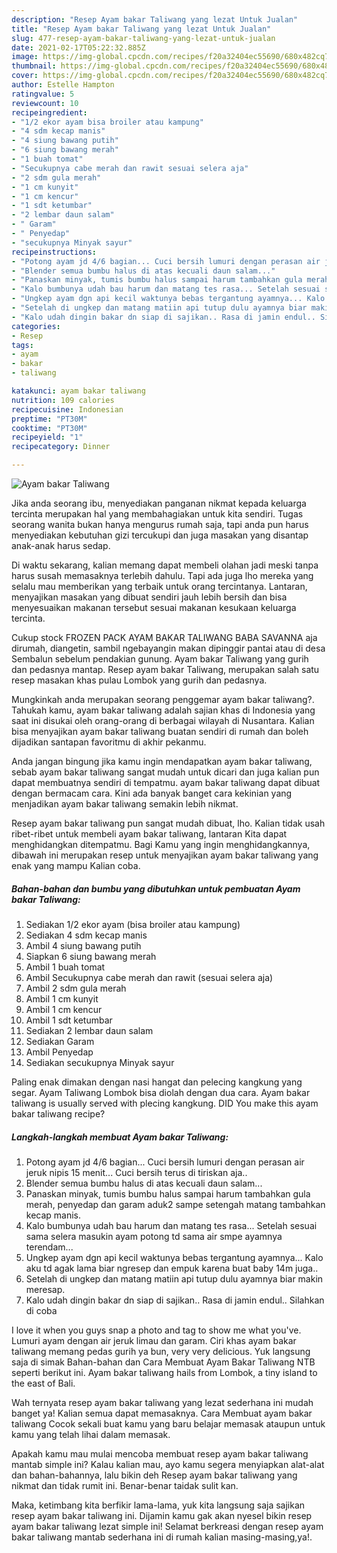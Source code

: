 ```yaml
---
description: "Resep Ayam bakar Taliwang yang lezat Untuk Jualan"
title: "Resep Ayam bakar Taliwang yang lezat Untuk Jualan"
slug: 477-resep-ayam-bakar-taliwang-yang-lezat-untuk-jualan
date: 2021-02-17T05:22:32.885Z
image: https://img-global.cpcdn.com/recipes/f20a32404ec55690/680x482cq70/ayam-bakar-taliwang-foto-resep-utama.jpg
thumbnail: https://img-global.cpcdn.com/recipes/f20a32404ec55690/680x482cq70/ayam-bakar-taliwang-foto-resep-utama.jpg
cover: https://img-global.cpcdn.com/recipes/f20a32404ec55690/680x482cq70/ayam-bakar-taliwang-foto-resep-utama.jpg
author: Estelle Hampton
ratingvalue: 5
reviewcount: 10
recipeingredient:
- "1/2 ekor ayam bisa broiler atau kampung"
- "4 sdm kecap manis"
- "4 siung bawang putih"
- "6 siung bawang merah"
- "1 buah tomat"
- "Secukupnya cabe merah dan rawit sesuai selera aja"
- "2 sdm gula merah"
- "1 cm kunyit"
- "1 cm kencur"
- "1 sdt ketumbar"
- "2 lembar daun salam"
- " Garam"
- " Penyedap"
- "secukupnya Minyak sayur"
recipeinstructions:
- "Potong ayam jd 4/6 bagian... Cuci bersih lumuri dengan perasan air jeruk nipis 15 menit... Cuci bersih terus di tiriskan aja.."
- "Blender semua bumbu halus di atas kecuali daun salam..."
- "Panaskan minyak, tumis bumbu halus sampai harum tambahkan gula merah, penyedap dan garam aduk2 sampe setengah matang tambahkan kecap manis."
- "Kalo bumbunya udah bau harum dan matang tes rasa... Setelah sesuai sama selera masukin ayam potong td sama air smpe ayamnya terendam..."
- "Ungkep ayam dgn api kecil waktunya bebas tergantung ayamnya... Kalo aku td agak lama biar ngresep dan empuk karena buat baby 14m juga.."
- "Setelah di ungkep dan matang matiin api tutup dulu ayamnya biar makin meresap."
- "Kalo udah dingin bakar dn siap di sajikan.. Rasa di jamin endul.. Silahkan di coba"
categories:
- Resep
tags:
- ayam
- bakar
- taliwang

katakunci: ayam bakar taliwang 
nutrition: 109 calories
recipecuisine: Indonesian
preptime: "PT30M"
cooktime: "PT30M"
recipeyield: "1"
recipecategory: Dinner

---
```



![Ayam bakar Taliwang](https://img-global.cpcdn.com/recipes/f20a32404ec55690/680x482cq70/ayam-bakar-taliwang-foto-resep-utama.jpg)

Jika anda seorang ibu, menyediakan panganan nikmat kepada keluarga tercinta merupakan hal yang membahagiakan untuk kita sendiri. Tugas seorang  wanita bukan hanya mengurus rumah saja, tapi anda pun harus menyediakan kebutuhan gizi tercukupi dan juga masakan yang disantap anak-anak harus sedap.

Di waktu  sekarang, kalian memang dapat membeli olahan jadi meski tanpa harus susah memasaknya terlebih dahulu. Tapi ada juga lho mereka yang selalu mau memberikan yang terbaik untuk orang tercintanya. Lantaran, menyajikan masakan yang dibuat sendiri jauh lebih bersih dan bisa menyesuaikan makanan tersebut sesuai makanan kesukaan keluarga tercinta. 

Cukup stock FROZEN PACK AYAM BAKAR TALIWANG BABA SAVANNA aja dirumah, diangetin, sambil ngebayangin makan dipinggir pantai atau di desa Sembalun sebelum pendakian gunung. Ayam bakar Taliwang yang gurih dan pedasnya mantap. Resep ayam bakar Taliwang, merupakan salah satu resep masakan khas pulau Lombok yang gurih dan pedasnya.

Mungkinkah anda merupakan seorang penggemar ayam bakar taliwang?. Tahukah kamu, ayam bakar taliwang adalah sajian khas di Indonesia yang saat ini disukai oleh orang-orang di berbagai wilayah di Nusantara. Kalian bisa menyajikan ayam bakar taliwang buatan sendiri di rumah dan boleh dijadikan santapan favoritmu di akhir pekanmu.

Anda jangan bingung jika kamu ingin mendapatkan ayam bakar taliwang, sebab ayam bakar taliwang sangat mudah untuk dicari dan juga kalian pun dapat membuatnya sendiri di tempatmu. ayam bakar taliwang dapat dibuat dengan bermacam cara. Kini ada banyak banget cara kekinian yang menjadikan ayam bakar taliwang semakin lebih nikmat.

Resep ayam bakar taliwang pun sangat mudah dibuat, lho. Kalian tidak usah ribet-ribet untuk membeli ayam bakar taliwang, lantaran Kita dapat menghidangkan ditempatmu. Bagi Kamu yang ingin menghidangkannya, dibawah ini merupakan resep untuk menyajikan ayam bakar taliwang yang enak yang mampu Kalian coba.

<!--inarticleads1-->

##### Bahan-bahan dan bumbu yang dibutuhkan untuk pembuatan Ayam bakar Taliwang:

1. Sediakan 1/2 ekor ayam (bisa broiler atau kampung)
1. Sediakan 4 sdm kecap manis
1. Ambil 4 siung bawang putih
1. Siapkan 6 siung bawang merah
1. Ambil 1 buah tomat
1. Ambil Secukupnya cabe merah dan rawit (sesuai selera aja)
1. Ambil 2 sdm gula merah
1. Ambil 1 cm kunyit
1. Ambil 1 cm kencur
1. Ambil 1 sdt ketumbar
1. Sediakan 2 lembar daun salam
1. Sediakan  Garam
1. Ambil  Penyedap
1. Sediakan secukupnya Minyak sayur


Paling enak dimakan dengan nasi hangat dan pelecing kangkung yang segar. Ayam Taliwang Lombok bisa diolah dengan dua cara. Ayam bakar taliwang is usually served with plecing kangkung. DID You make this ayam bakar taliwang recipe? 

<!--inarticleads2-->

##### Langkah-langkah membuat Ayam bakar Taliwang:

1. Potong ayam jd 4/6 bagian... Cuci bersih lumuri dengan perasan air jeruk nipis 15 menit... Cuci bersih terus di tiriskan aja..
1. Blender semua bumbu halus di atas kecuali daun salam...
1. Panaskan minyak, tumis bumbu halus sampai harum tambahkan gula merah, penyedap dan garam aduk2 sampe setengah matang tambahkan kecap manis.
1. Kalo bumbunya udah bau harum dan matang tes rasa... Setelah sesuai sama selera masukin ayam potong td sama air smpe ayamnya terendam...
1. Ungkep ayam dgn api kecil waktunya bebas tergantung ayamnya... Kalo aku td agak lama biar ngresep dan empuk karena buat baby 14m juga..
1. Setelah di ungkep dan matang matiin api tutup dulu ayamnya biar makin meresap.
1. Kalo udah dingin bakar dn siap di sajikan.. Rasa di jamin endul.. Silahkan di coba


I love it when you guys snap a photo and tag to show me what you&#39;ve. Lumuri ayam dengan air jeruk limau dan garam. Ciri khas ayam bakar taliwang memang pedas gurih ya bun, very very delicious. Yuk langsung saja di simak Bahan-bahan dan Cara Membuat Ayam Bakar Taliwang NTB seperti berikut ini. Ayam bakar taliwang hails from Lombok, a tiny island to the east of Bali. 

Wah ternyata resep ayam bakar taliwang yang lezat sederhana ini mudah banget ya! Kalian semua dapat memasaknya. Cara Membuat ayam bakar taliwang Cocok sekali buat kamu yang baru belajar memasak ataupun untuk kamu yang telah lihai dalam memasak.

Apakah kamu mau mulai mencoba membuat resep ayam bakar taliwang mantab simple ini? Kalau kalian mau, ayo kamu segera menyiapkan alat-alat dan bahan-bahannya, lalu bikin deh Resep ayam bakar taliwang yang nikmat dan tidak rumit ini. Benar-benar taidak sulit kan. 

Maka, ketimbang kita berfikir lama-lama, yuk kita langsung saja sajikan resep ayam bakar taliwang ini. Dijamin kamu gak akan nyesel bikin resep ayam bakar taliwang lezat simple ini! Selamat berkreasi dengan resep ayam bakar taliwang mantab sederhana ini di rumah kalian masing-masing,ya!.

